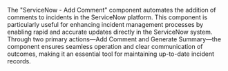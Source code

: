 The "ServiceNow - Add Comment" component automates the addition of comments to incidents in the ServiceNow platform. This component is particularly useful for enhancing incident management processes by enabling rapid and accurate updates directly in the ServiceNow system. Through two primary actions—Add Comment and Generate Summary—the component ensures seamless operation and clear communication of outcomes, making it an essential tool for maintaining up-to-date incident records.
